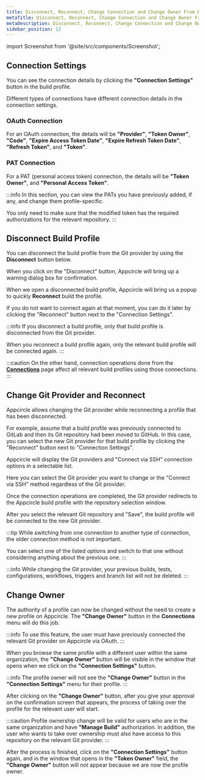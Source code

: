 ```yaml
---
title: Disconnect, Reconnect, Change Connection and Change Owner From Build Profile
metaTitle: Disconnect, Reconnect, Change Connection and Change Owner From Build Profile
metaDescription: Disconnect, Reconnect, Change Connection and Change Owner From Build Profile
sidebar_position: 12
---
```


import Screenshot from '@site/src/components/Screenshot';

## Connection Settings

You can see the connection details by clicking the **"Connection Settings"** button in the build profile.

<Screenshot url='https://cdn.appcircle.io/docs/assets/connections-new-main.png' />

Different types of connections have different connection details in the connection settings.

### OAuth Connection

For an OAuth connection, the details will be **"Provider"**, **"Token Owner"**, **"Code"**, **"Expire Access Token Date"**, **"Expire Refresh Token Date"**, **"Refresh Token"**, and **"Token"**.

<Screenshot url='https://cdn.appcircle.io/docs/assets/connection-last-1n.png' />

### PAT Connection

For a PAT (personal access token) connection, the details will be **"Token Owner"**, and **"Personal Access Token"**.

<Screenshot url='https://cdn.appcircle.io/docs/assets/connection-last-3n.png' />

:::info
In this section, you can view the PATs you have previously added, if any, and change them profile-specific.

You only need to make sure that the modified token has the required authorizations for the relevant repository.
:::

## Disconnect Build Profile

You can disconnect the build profile from the Git provider by using the **Disconnect** button below.

<Screenshot url='https://cdn.appcircle.io/docs/assets/disconnect-1.png' />

When you click on the "Disconnect" button, Appcircle will bring up a warning dialog box for confirmation.

<Screenshot url='https://cdn.appcircle.io/docs/assets/disconnect-2.png' />

When we open a disconnected build profile, Appcircle will bring us a popup to quickly **Reconnect** build the profile.

<Screenshot url='https://cdn.appcircle.io/docs/assets/disconnect-3.png' />

If you do not want to connect again at that moment, you can do it later by clicking the "Reconnect" button next to the "Connection Settings".

<Screenshot url='https://cdn.appcircle.io/docs/assets/reconnect-button.png' />

:::info
If you disconnect a build profile, only that build profile is disconnected from the Git provider.

When you reconnect a build profile again, only the relevant build profile will be connected again.
:::

:::caution
On the other hand, connection operations done from the **[Connections](./connections.md)** page affect all relevant build profiles using those connections.
:::

## Change Git Provider and Reconnect

Appcircle allows changing the Git provider while  reconnecting a profile that has been disconnected.

For example, assume that a build profile was previously connected to GitLab and then its Git repository had been moved to GitHub. In this case, you can select the new Git provider for that build profile by clicking the "Reconnect" button next to "Connection Settings".

<Screenshot url='https://cdn.appcircle.io/docs/assets/reconnect-button.png' />

Appcircle will display the Git providers and "Connect via SSH" connection options in a selectable list.

Here you can select the Git provider you want to change or the "Connect via SSH" method regardless of the Git provider.

<Screenshot url='https://cdn.appcircle.io/docs/assets/change-provider.png' />

Once the connection operations are completed, the Git provider redirects to the Appcircle build profile with the repository selection window.

<Screenshot url='https://cdn.appcircle.io/docs/assets/repo-select.png' />

After you select the relevant Git repository and "Save", the build profile will be connected to the new Git provider.

<Screenshot url='https://cdn.appcircle.io/docs/assets/repo-success-c.png' />

:::tip
While switching from one connection to another type of connection, the older connection method is not important.

You can select one of the listed options and switch to that one without considering anything about the previous one.
:::

:::info
While changing the Git provider, your previous builds, tests, configurations, workflows, triggers and branch list will not be deleted.
:::

## Change Owner

The authority of a profile can now be changed without the need to create a new profile on Appcircle. The **"Change Owner"** button in the **Connections** menu will do this job.

:::info
To use this feature, the user must have previously connected the relevant Git provider on Appcircle via OAuth.
:::

<Screenshot url='https://cdn.appcircle.io/docs/assets/owner-main.png' />

When you browse the same profile with a different user within the same organization, the **"Change Owner"** button will be visible in the window that opens when we click on the **"Connection Settings"** button.

<Screenshot url='https://cdn.appcircle.io/docs/assets/owner-modal.png' />

:::info
The profile owner will not see the **"Change Owner"** button in the **"Connection Settings"** menu for their profile.
:::

After clicking on the **"Change Owner"** button, after you give your approval on the confirmation screen that appears, the process of taking over the profile for the relevant user will start.

<Screenshot url='https://cdn.appcircle.io/docs/assets/owner-warning.png' />

:::caution
Profile ownership change will be valid for users who are in the same organization and have **"Manage Build"** authorization. In addition, the user who wants to take over ownership must also have access to this repository on the relevant Git provider.
:::

After the process is finished, click on the **"Connection Settings"** button again, and in the window that opens in the **"Token Owner"** field, the **"Change Owner"** button will not appear because we are now the profile owner.

<Screenshot url='https://cdn.appcircle.io/docs/assets/owner-changed.png' />